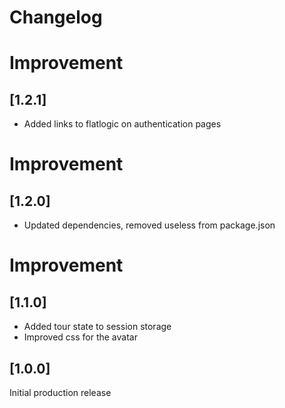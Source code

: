 # Changelog

# Improvement

## [1.2.1]

- Added links to flatlogic on authentication pages

# Improvement

## [1.2.0]

- Updated dependencies, removed useless from package.json

# Improvement

## [1.1.0]

- Added tour state to session storage
- Improved css for the avatar

## [1.0.0]

Initial production release
